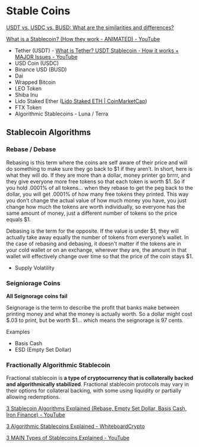 # Stable Coins

[USDT vs. USDC vs. BUSD: What are the similarities and differences?](https://cointelegraph.com/learn/usdt-vs-usdc-vs-busd-what-are-the-similarities-and-differences)

[What is a Stablecoin? (How they work - ANIMATED) - YouTube](https://www.youtube.com/watch?v=pGzfexGmuVw)

- Tether (USDT) - [What is Tether? USDT Stablecoin - How it works + MAJOR Issues - YouTube](https://www.youtube.com/watch?v=cK8bAA6H5PY)
- USD Coin (USDC)
- Binance USD (BUSD)
- Dai
- Wrapped Bitcoin
- LEO Token
- Shiba Inu
- Lido Staked Ether ([Lido Staked ETH | CoinMarketCap](https://coinmarketcap.com/currencies/steth/))
- FTX Token
- Algorithmic Stablecoins - Luna / Terra

## Stablecoin Algorithms

### Rebase / Debase

Rebasing is this term where the coins are self aware of their price and will do something to make sure they go back to $1 if they aren’t. In short, here is what they will do. If they are more than a dollar, money printer go brrrr, and they give everyone more free tokens so that each token is worth $1. So if you hold .0001% of all tokens… when they rebase to get the peg back to the dollar, you will get .0001% of how many free tokens they printed. This way you don’t change the actual value of how much money you have, you just change how much the tokens are worth individually, so everyone has the same amount of money, just a different number of tokens so the price equals $1.

Debasing is the term for the opposite. If the value is under $1, they will actually take away equally the number of tokens from everyone’s wallet. In the case of rebasing and debasing, it doesn't matter if the tokens are in your cold wallet or on an exchange, wherever they are, the amount in that wallet will effectively change over time so that the price of the coin stays $1.

- Supply Volatility

### Seigniorage Coins

**All Seignorage coins fail**

Seignorage is the term to describe the profit that banks make between printing money and what the money is actually worth. So a dollar might cost $.03 to print, but be worth $1… which means the seignorage is 97 cents.

Examples

- Basis Cash
- ESD (Empty Set Dollar)

### Fractionally Algorithmic Stablecoin

Fractional stablecoin is **a type of cryptocurrency that is collaterally backed and algorithmically stabilized**. Fractional stablecoin protocols may vary in their options for collateral backing, with some using liquidity or partially allowing redemptions.

[3 Stablecoin Algorithms Explained (Rebase, Empty Set Dollar, Basis Cash, Iron Finance) - YouTube](https://www.youtube.com/watch?v=S7-rfvpEpJs)

[3 Algorithmic Stablecoins Explained - WhiteboardCrypto](https://whiteboardcrypto.com/algorithmic-stablecoins-explained/)

[3 MAIN Types of Stablecoins Explained - YouTube](https://www.youtube.com/watch?v=8XX421H5NtU)
